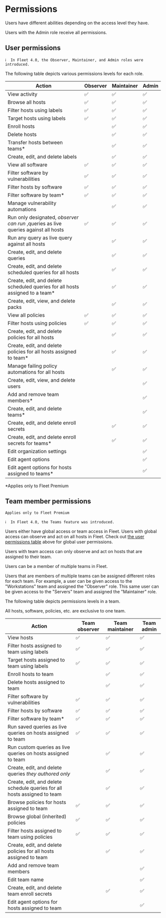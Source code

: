 # Permissions

Users have different abilities depending on the access level they have.

Users with the Admin role receive all permissions.

## User permissions

```
ℹ️  In Fleet 4.0, the Observer, Maintainer, and Admin roles were introduced.
```

The following table depicts various permissions levels for each role.

| **Action**                                           | Observer | Maintainer | Admin |
| ---------------------------------------------------- | -------- | ---------- | ----- |
| View activity                                        | ✅       | ✅         | ✅    |
| Browse all hosts                                     | ✅       | ✅         | ✅    |
| Filter hosts using labels                            | ✅       | ✅         | ✅    |
| Target hosts using labels                            | ✅       | ✅         | ✅    |
| Enroll hosts                                         |          | ✅         | ✅    |
| Delete hosts                                         |          | ✅         | ✅    |
| Transfer hosts between teams\*                       |          | ✅         | ✅    |
| Create, edit, and delete labels                      |          | ✅         | ✅    |
| View all software                                  | ✅       | ✅         | ✅    |
| Filter software by vulnerabilities                   | ✅       | ✅         | ✅    |
| Filter hosts by software                             | ✅       | ✅         | ✅    |
| Filter software by team*                             | ✅       | ✅         | ✅    |
| Manage vulnerability automations         |          | ✅         | ✅    |
| Run only designated, _observer can run_ ,queries as live queries against all hosts  | ✅       | ✅         | ✅    |
| Run any query as live query against all hosts |          | ✅         | ✅    |
| Create, edit, and delete queries                     |          | ✅         | ✅    |
| Create, edit, and delete scheduled queries for all hosts |          | ✅         | ✅    |
| Create, edit, and delete scheduled queries for all hosts assigned to a team\*  |          | ✅         | ✅    |
| Create, edit, view, and delete packs                       |          | ✅         | ✅    |
| View all policies                                  | ✅       | ✅         | ✅    |
| Filter hosts using policies                          | ✅       | ✅         | ✅    |
| Create, edit, and delete policies for all hosts      |          | ✅         | ✅    |
| Create, edit, and delete policies for all hosts assigned to team\*     |          | ✅         | ✅    |
| Manage failing policy automations for all hosts      |          | ✅         | ✅    |
| Create, edit, view, and delete users                       |          |            | ✅    |
| Add and remove team members\*                        |          |            | ✅    |
| Create, edit, and delete teams\*                     |          |            | ✅    |
| Create, edit, and delete enroll secrets              |          | ✅         | ✅    |
| Create, edit, and delete enroll secrets for teams\*  |          | ✅         | ✅    |
| Edit organization settings                           |          |            | ✅    |
| Edit agent options                                   |          |            | ✅    |
| Edit agent options for hosts assigned to teams\*    |          |            | ✅    |




\*Applies only to Fleet Premium

## Team member permissions

`Applies only to Fleet Premium`

```
ℹ️  In Fleet 4.0, the Teams feature was introduced.
```

Users either have global access or team access in Fleet. Users with global access can observe and act on all hosts in Fleet. Check out [the user permissions table](#user-permissions) above for global user permissions.

Users with team access can only observe and act on hosts that are assigned to their team.

Users can be a member of multiple teams in Fleet.

Users that are members of multiple teams can be assigned different roles for each team. For example, a user can be given access to the "Workstations" team and assigned the "Observer" role. This same user can be given access to the "Servers" team and assigned the "Maintainer" role.

The following table depicts permissions levels in a team.

All hosts, software, policies, etc. are exclusive to one team.

| **Action**                                                   | Team observer | Team maintainer | Team admin   |
| ------------------------------------------------------------ | -------- | ---------- | ------- |
| View hosts                               | ✅       | ✅         | ✅       |
| Filter hosts assigned to team using labels                   | ✅       | ✅         | ✅       |
| Target hosts assigned to team using labels                   | ✅       | ✅         | ✅       |
| Enroll hosts to team                                         |          | ✅         | ✅       |
| Delete hosts assigned to team                                |          | ✅         | ✅       |
| Filter software by vulnerabilities                           | ✅       | ✅         | ✅       |
| Filter hosts by software                                     | ✅       | ✅         | ✅       |
| Filter software by team\*                                    | ✅       | ✅         | ✅       |
| Run saved queries as live queries on hosts assigned to team  | ✅       | ✅         | ✅       |
| Run custom queries as live queries on hosts assigned to team |          | ✅         | ✅       |
| Create, edit, and delete queries _they authored only_        |          | ✅         | ✅       |
| Create, edit, and delete schedule queries for all hosts assigned to team |          | ✅         | ✅       |
| Browse policies for hosts assigned to team                   | ✅       | ✅         | ✅       |
| Browse global (inherited) policies                           | ✅       | ✅         | ✅       |
| Filter hosts assigned to team using policies                 | ✅       | ✅         | ✅       |
| Create, edit, and delete policies for all hosts assigned to team |          | ✅         | ✅       |
| Add and remove team members                                  |          |            | ✅       |
| Edit team name                                               |          |            | ✅       |
| Create, edit, and delete team enroll secrets                 |          | ✅         | ✅       |
| Edit agent options for hosts assigned to team                |          |            | ✅       |


<meta name="pageOrderInSection" value="900">
